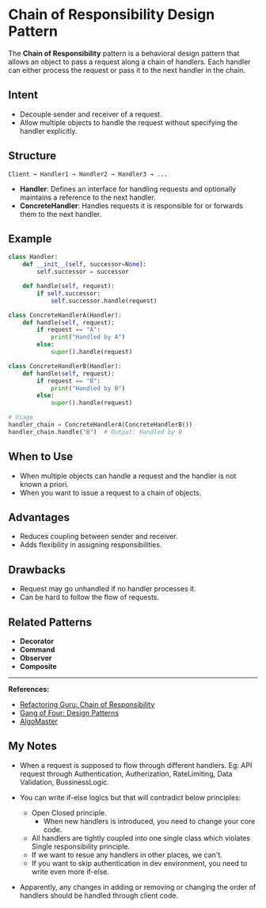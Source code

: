 # Chain of Responsibility Design Pattern

The **Chain of Responsibility** pattern is a behavioral design pattern that allows an object to pass a request along a chain of handlers. Each handler can either process the request or pass it to the next handler in the chain.

## Intent

- Decouple sender and receiver of a request.
- Allow multiple objects to handle the request without specifying the handler explicitly.

## Structure

```
Client → Handler1 → Handler2 → Handler3 → ...
```

- **Handler**: Defines an interface for handling requests and optionally maintains a reference to the next handler.
- **ConcreteHandler**: Handles requests it is responsible for or forwards them to the next handler.

## Example

```python
class Handler:
    def __init__(self, successor=None):
        self.successor = successor

    def handle(self, request):
        if self.successor:
            self.successor.handle(request)

class ConcreteHandlerA(Handler):
    def handle(self, request):
        if request == "A":
            print("Handled by A")
        else:
            super().handle(request)

class ConcreteHandlerB(Handler):
    def handle(self, request):
        if request == "B":
            print("Handled by B")
        else:
            super().handle(request)

# Usage
handler_chain = ConcreteHandlerA(ConcreteHandlerB())
handler_chain.handle("B")  # Output: Handled by B
```

## When to Use

- When multiple objects can handle a request and the handler is not known a priori.
- When you want to issue a request to a chain of objects.

## Advantages

- Reduces coupling between sender and receiver.
- Adds flexibility in assigning responsibilities.

## Drawbacks

- Request may go unhandled if no handler processes it.
- Can be hard to follow the flow of requests.

## Related Patterns

- **Decorator**
- **Command**
- **Observer**
- **Composite**

---

**References:**
- [Refactoring Guru: Chain of Responsibility](https://refactoring.guru/design-patterns/chain-of-responsibility)
- [Gang of Four: Design Patterns](https://en.wikipedia.org/wiki/Chain-of-responsibility_pattern)
- [AlgoMaster](https://algomaster.io/learn/lld/chain-of-responsibility)


## My Notes
- When a request is supposed to flow through different handlers. Eg: API request through Authentication, Autherization, RateLimiting, Data Validation, BussinessLogic.

- You can write if-else logics but that will contradict below principles:
    - Open Closed principle.
        - When new handlers is introduced, you need to change your core code.
    - All handlers are tightly coupled into one single class which violates Single responsibility principle.
    - If we want to resue any handlers in other places, we can't.
    - If you want to skip authentication in dev environment, you need to write even more if-else.

- Apparently, any changes in adding or removing or changing the order of handlers should be handled through client code.
